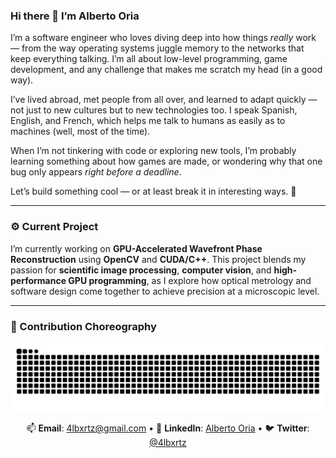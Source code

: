 ### Hi there 👋 I’m Alberto Oria

I’m a software engineer who loves diving deep into how things *really* work — from the way operating systems juggle memory to the networks that keep everything talking. I’m all about low-level programming, game development, and any challenge that makes me scratch my head (in a good way).

I’ve lived abroad, met people from all over, and learned to adapt quickly — not just to new cultures but to new technologies too. I speak Spanish, English, and French, which helps me talk to humans as easily as to machines (well, most of the time).

When I’m not tinkering with code or exploring new tools, I’m probably learning something about how games are made, or wondering why that one bug only appears *right before a deadline*.

Let’s build something cool — or at least break it in interesting ways. 🚀

---

### ⚙️ Current Project

I’m currently working on **GPU-Accelerated Wavefront Phase Reconstruction** using **OpenCV** and **CUDA/C++**.
This project blends my passion for **scientific image processing**, **computer vision**, and **high-performance GPU programming**, as I explore how optical metrology and software design come together to achieve precision at a microscopic level.

---

### 🐍 Contribution Choreography

<img src="https://raw.githubusercontent.com/4lbxrtz/4lbxrtz/output/snake.svg" alt="Snake animation" />

<div align="center">

📫 **Email**: [4lbxrtz@gmail.com](mailto:4lbxrtz@gmail.com) •
💼 **LinkedIn**: [Alberto Oria](https://www.linkedin.com/in/alberto-oria) •
🐦 **Twitter**: [@4lbxrtz](https://x.com/4lbxrtz)

</div>
